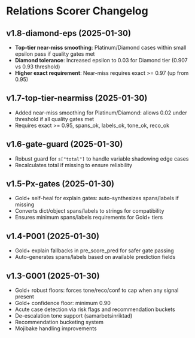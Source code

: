 # Relations Scorer Changelog

## v1.8-diamond-eps (2025-01-30)

- **Top-tier near-miss smoothing**: Platinum/Diamond cases within small epsilon pass if quality gates met
- **Diamond tolerance**: Increased epsilon to 0.03 for Diamond tier (0.907 vs 0.93 threshold)
- **Higher exact requirement**: Near-miss requires exact >= 0.97 (up from 0.95)

## v1.7-top-tier-nearmiss (2025-01-30)

- Added near-miss smoothing for Platinum/Diamond: allows 0.02 under threshold if all quality gates met
- Requires exact >= 0.95, spans_ok, labels_ok, tone_ok, reco_ok

## v1.6-gate-guard (2025-01-30)

- Robust guard for `s["total"]` to handle variable shadowing edge cases
- Recalculates total if missing to ensure reliability

## v1.5-Px-gates (2025-01-30)

- Gold+ self-heal for explain gates: auto-synthesizes spans/labels if missing
- Converts dict/object spans/labels to strings for compatibility
- Ensures minimum spans/labels requirements for Gold+ tiers

## v1.4-P001 (2025-01-30)

- Gold+ explain fallbacks in pre_score_pred for safer gate passing
- Auto-generates spans/labels based on available prediction fields

## v1.3-G001 (2025-01-30)

- Gold+ robust floors: forces tone/reco/conf to cap when any signal present
- Gold+ confidence floor: minimum 0.90
- Acute case detection via risk flags and recommendation buckets
- De-escalation tone support (samarbetsinriktad)
- Recommendation bucketing system
- Mojibake handling improvements

